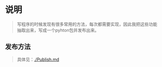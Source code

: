 # 说明

> 写程序的时候发现有很多常用的方法，每次都需要实现，因此我把这些功能抽取出来，写成一个pyhton包并发布出来。


## 发布方法

> 具体见：[./Publish.md](./Publish.md)



